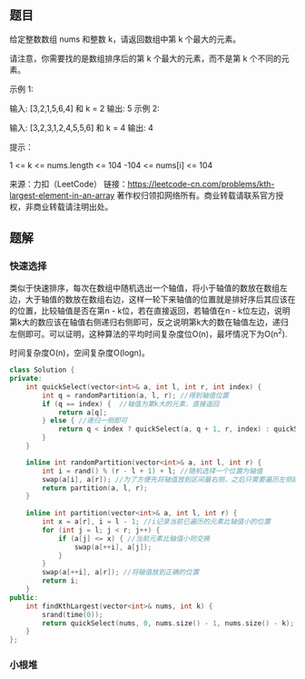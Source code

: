 ## 题目

给定整数数组 nums 和整数 k，请返回数组中第 k 个最大的元素。

请注意，你需要找的是数组排序后的第 k 个最大的元素，而不是第 k 个不同的元素。

 

示例 1:

输入: [3,2,1,5,6,4] 和 k = 2
输出: 5
示例 2:

输入: [3,2,3,1,2,4,5,5,6] 和 k = 4
输出: 4


提示：

1 <= k <= nums.length <= 104
-104 <= nums[i] <= 104

来源：力扣（LeetCode）
链接：https://leetcode-cn.com/problems/kth-largest-element-in-an-array
著作权归领扣网络所有。商业转载请联系官方授权，非商业转载请注明出处。

## 题解

### 快速选择

类似于快速排序，每次在数组中随机选出一个轴值，将小于轴值的数放在数组左边，大于轴值的数放在数组右边，这样一轮下来轴值的位置就是排好序后其应该在的位置，比较轴值是否在第n - k位，若在直接返回，若轴值在n - k位左边，说明第k大的数应该在轴值右侧递归右侧即可，反之说明第k大的数在轴值左边，递归左侧即可。可以证明，这种算法的平均时间复杂度位O(n)，最坏情况下为O(n<sup>2</sup>).

时间复杂度O(n)，空间复杂度O(logn)。

```c++
class Solution {
private:
    int quickSelect(vector<int>& a, int l, int r, int index) {
        int q = randomPartition(a, l, r); //得到轴值位置
        if (q == index) {  //轴值为第k大的元素，直接返回
            return a[q];
        } else { //递归一侧即可
            return q < index ? quickSelect(a, q + 1, r, index) : quickSelect(a, l, q - 1, index);
        }
    }

    inline int randomPartition(vector<int>& a, int l, int r) {
        int i = rand() % (r - l + 1) + l; //随机选择一个位置为轴值
        swap(a[i], a[r]); //为了方便先将轴值放到区间最右侧，之后只需要遍历左侧即可
        return partition(a, l, r);
    }
    
    inline int partition(vector<int>& a, int l, int r) {
        int x = a[r], i = l - 1; //i记录当前已遍历的元素比轴值小的位置
        for (int j = l; j < r; j++) {
            if (a[j] <= x) { //当前元素比轴值小则交换
                swap(a[++i], a[j]);
            }
        }
        swap(a[++i], a[r]); //将轴值放到正确的位置
        return i;
    }
public:
    int findKthLargest(vector<int>& nums, int k) {
        srand(time(0));
        return quickSelect(nums, 0, nums.size() - 1, nums.size() - k);
    }
};
```

### 小根堆

```c++
```


